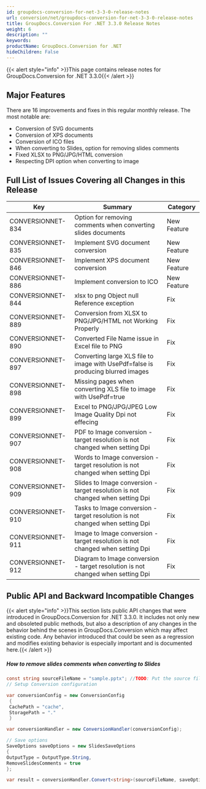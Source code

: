 ```yaml
---
id: groupdocs-conversion-for-net-3-3-0-release-notes
url: conversion/net/groupdocs-conversion-for-net-3-3-0-release-notes
title: GroupDocs.Conversion For .NET 3.3.0 Release Notes
weight: 6
description: ""
keywords: 
productName: GroupDocs.Conversion for .NET
hideChildren: False
---
```

{{< alert style="info" >}}This page contains release notes for GroupDocs.Conversion for .NET 3.3.0{{< /alert >}}

## Major Features

There are 16 improvements and fixes in this regular monthly release. The most notable are:

*   Conversion of SVG documents
*   Conversion of XPS documents
*   Conversion of ICO files
*   When converting to Slides, option for removing slides comments
*   Fixed XLSX to PNG/JPG/HTML conversion
*   Respecting DPI option when converting to image

## Full List of Issues Covering all Changes in this Release

| Key | Summary | Category |
| --- | --- | --- |
| CONVERSIONNET-834 | Option for removing comments when converting slides documents | New Feature |
| CONVERSIONNET-835 | Implement SVG document conversion | New Feature |
| CONVERSIONNET-846 | Implement XPS document conversion | New Feature |
| CONVERSIONNET-886 | Implement conversion to ICO | New Feature |
| CONVERSIONNET-844 | xlsx to png Object null Reference exception | Fix |
| CONVERSIONNET-889 | Conversion from XLSX to PNG/JPG/HTML not Working Properly | Fix |
| CONVERSIONNET-890 | Converted File Name issue in Excel file to PNG | Fix |
| CONVERSIONNET-897 | Converting large XLS file to image with UsePdf=false is producing blurred images | Fix |
| CONVERSIONNET-898 | Missing pages when converting XLS file to image with UsePdf=true | Fix |
| CONVERSIONNET-899 | Excel to PNG/JPG/JPEG Low Image Quality Dpi not effecing | Fix |
| CONVERSIONNET-907 | PDF to Image conversion - target resolution is not changed when setting Dpi | Fix |
| CONVERSIONNET-908 | Words to Image conversion - target resolution is not changed when setting Dpi | Fix |
| CONVERSIONNET-909 | Slides to Image conversion - target resolution is not changed when setting Dpi | Fix |
| CONVERSIONNET-910 | Tasks to Image conversion - target resolution is not changed when setting Dpi | Fix |
| CONVERSIONNET-911 | Image to Image conversion - target resolution is not changed when setting Dpi | Fix |
| CONVERSIONNET-912 | Diagram to Image conversion - target resolution is not changed when setting Dpi | Fix |

## Public API and Backward Incompatible Changes

{{< alert style="info" >}}This section lists public API changes that were introduced in GroupDocs.Conversion for .NET 3.3.0. It includes not only new and obsoleted public methods, but also a description of any changes in the behavior behind the scenes in GroupDocs.Conversion which may affect existing code. Any behavior introduced that could be seen as a regression and modifies existing behavior is especially important and is documented here.{{< /alert >}}

##### How to remove slides comments when converting to Slides



```csharp
const string sourceFileName = "sample.pptx"; //TODO: Put the source filename here
// Setup Conversion configuration

var conversionConfig = new ConversionConfig
 {
 CachePath = "cache",
 StoragePath = "."
 }

var conversionHandler = new ConversionHandler(conversionConfig);

// Save options
SaveOptions saveOptions = new SlidesSaveOptions
{
OutputType = OutputType.String,
RemoveSlidesComments = true
};

var result = conversionHandler.Convert<string>(sourceFileName, saveOptions);

```
